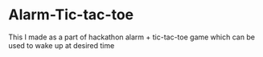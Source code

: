 # Alarm-Tic-tac-toe

This I made as a part of hackathon
alarm + tic-tac-toe game which can be used to wake up at desired time
